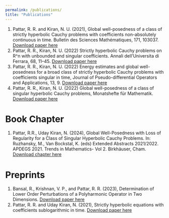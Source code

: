 ```yaml
---
permalink: /publications/
title: "Publications"
---
```

  
1. Pattar, R. R. and Kiran, N. U. (2021), Global well-posedness of a class of strictly hyperbolic Cauchy problems with coefficients non-absolutely continuous in time. Bulletin des Sciences Mathématiques, 171, 103037. [Download paper here](https://doi.org/10.1016/j.bulsci.2021.103037)
1. Pattar, R. R., Kiran, N. U. (2022) Strictly hyperbolic Cauchy problems on R^n with unbounded and singular coefficients. Annali dell’Universita di Ferrara, 68, 11–45. [Download paper here](https://doi.org/10.1007/s11565-021-00378-2)
1. Pattar, R. R., Kiran, N. U. (2022) Energy estimates and global well-posedness for a broad class of strictly hyperbolic Cauchy problems with coefficients singular in time, Journal of Pseudo-differential Operators and Applications, 13, 9. [Download paper here](https://doi.org/10.1007/s11868-021-00439-2)
1. Pattar, R. R., Kiran, N. U. (2022) Global well-posedness of a class of singular hyperbolic Cauchy problems, Monatshefte für Mathematik. [Download paper here](https://doi.org/10.1007/s00605-022-01723-z)

Book Chapter
======
1. Pattar, R.R., Uday Kiran, N. (2024), Global Well-Posedness with Loss of Regularity for a Class of Singular Hyperbolic Cauchy Problems. In: Ruzhansky, M., Van Bockstal, K. (eds) Extended Abstracts 2021/2022. APDEGS 2021. Trends in Mathematics- Vol 2. Birkhäuser, Cham. [Download chapter here](https://doi.org/10.1007/978-3-031-42539-4_24)

Preprints
======

1. Bansal, R., Krishnan, V. P., and Pattar, R. R. (2023), Determination of Lower Order Perturbations of a Polyharmonic Operator in Two Dimensions. [Download paper here](https://arxiv.org/abs/2309.06048)
1. Pattar, R. R. and Uday Kiran, N. (2021), Strictly hyperbolic equations with coefficients sublogarithmic in time.  [Download paper here](https://doi.org/10.48550/arXiv.2111.11701)
